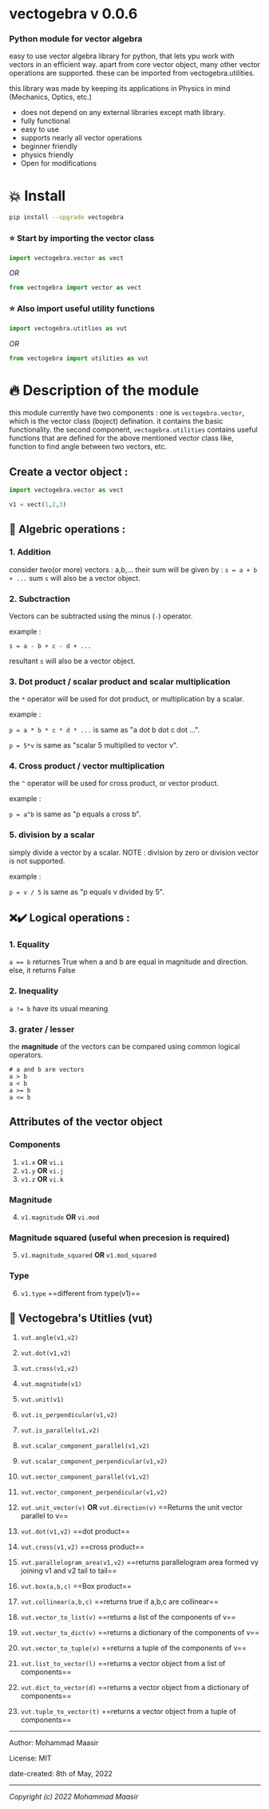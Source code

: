 # vectogebra v 0.0.6

### Python module for vector algebra

easy to use vector algebra library for python, that lets ypu work with vectors in an efficient way.
apart from core vector object, many other vector operations are supported.
these can be imported from vectogebra.utilities.

this library was made by keeping its applications in Physics in mind (Mechanics, Optics, etc.)

- does not depend on any external libraries except math library.
- fully functional
- easy to use
- supports nearly all vector operations
- beginner friendly
- physics friendly
- Open for modifications



# 💥 Install

```bash
pip install --upgrade vectogebra
```
### ⭐ Start by importing the vector class

```python
import vectogebra.vector as vect
```
_OR_

```python
from vectogebra import vector as vect
```

### ⭐ Also import useful utility functions

```python
import vectogebra.utitlies as vut
```

_OR_

```python
from vectogebra import utilities as vut
```


# 🔥 Description of the module

this module currently have two components : one is `vectogebra.vector`, which is the vector class (boject) defination. it contains the basic functionality.
the second component, `vectogebra.utilities` contains useful functions that are defined for the above mentioned vector class like, function to find angle between 
two vectors, etc.

## Create a vector object :

```python
import vectogebra.vector as vect

v1 = vect(1,2,3)
```


## 🔢 Algebric operations :

### 1. Addition

consider two(or more) vectors : a,b,...
their sum will be given by :
`s = a + b + ...`
sum `s` will also be a vector object.

### 2. Subctraction

Vectors can be subtracted using the minus (`-`) operator.

example :

`s = a - b + c - d + ...`

resultant `s` will also be a vector object.

### 3. Dot product / scalar product and scalar multiplication

the `*` operator will be used for dot product, or multiplication by a scalar.

example :

`p = a * b * c * d * ...` is same as "a dot b dot c dot ...".

`p = 5*v` is same as "scalar 5 multiplied to vector v".

### 4. Cross product / vector multiplication

the `^` operator will be used for cross product, or vector product.

example :

`p = a^b` is same as "p equals a cross b".

### 5. division by a scalar

simply divide a vector by a scalar.
NOTE : division by zero or division vector is not supported.

example :

`p = v / 5` is same as "p equals v divided by 5".


## ❌✔️ Logical operations :


### 1. Equality

`a == b` returnes True when a and b are equal in magnitude and direction. else, it returns False

### 2. Inequality

`a != b` have its usual meaning

### 3. grater / lesser

the **magnitude** of the vectors can be compared using common logical operators.

```
# a and b are vectors
a > b
a < b
a >= b
a <= b
```


## Attributes of the vector object


### Components

1. `v1.x` **OR** `vi.i`
2. `v1.y` **OR** `vi.j`
3. `v1.z` **OR** `vi.k`

### Magnitude

4. `v1.magnitude` **OR** `vi.mod`

### Magnitude squared (useful when precesion is required)

5.  `v1.magnitude_squared` **OR** `v1.mod_squared`

### Type

6. `v1.type` ==different from type(v1)==


## 🚀 Vectogebra's Utitlies (vut)


1. `vut.angle(v1,v2)`

2. `vut.dot(v1,v2)`

3. `vut.cross(v1,v2)`

4. `vut.magnitude(v1)`

5. `vut.unit(v1)`

6. `vut.is_perpendicular(v1,v2)`

7. `vut.is_parallel(v1,v2)`

8. `vut.scalar_component_parallel(v1,v2)`

9. `vut.scalar_component_perpendicular(v1,v2)`

10. `vut.vector_component_parallel(v1,v2)`

11. `vut.vector_component_perpendicular(v1,v2)`

12. `vut.unit_vector(v)` **OR** `vut.direction(v)` ==Returns the unit vector parallel to v==

13. `vut.dot(v1,v2)` ==dot product==

14. `vut.cross(v1,v2)` ==cross product==

15. `vut.parallelogram_area(v1,v2)` ==returns parallelogram area formed vy joining v1 and v2 tail to tail==

16. `vut.box(a,b,c)` ==Box product==

17. `vut.collinear(a,b,c)` ==returns true if a,b,c are collinear==

18. `vut.vector_to_list(v)` ==returns a list of the components of v==

19. `vut.vector_to_dict(v)` ==returns a dictionary of the components of v==

20. `vut.vector_to_tuple(v)` ==returns a tuple of the components of v==

21. `vut.list_to_vector(l)` ==returns a vector object from a list of components==

22. `vut.dict_to_vector(d)` ==returns a vector object from a dictionary of components==

23. `vut.tuple_to_vector(t)` ==returns a vector object from a tuple of components==


---

Author: Mohammad Maasir

License: MIT

date-created: 8th of May, 2022

----

_Copyright (c) 2022 Mohammad Maasir_
